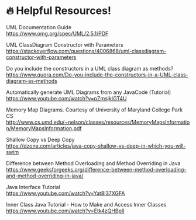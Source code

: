 # 🔥 Helpful Resources!   

UML Documentation Guide   
https://www.omg.org/spec/UML/2.5.1/PDF    
    
UML ClassDiagram Constructor with Parameters   
https://stackoverflow.com/questions/4006868/uml-classdiagram-constructor-with-parameters    
   
      
Do you include the constructors in a UML class diagram as methods?    
https://www.quora.com/Do-you-include-the-constructors-in-a-UML-class-diagram-as-methods    
     
Automatically generate UML Diagrams from any JavaCode (Tutorial)   
https://www.youtube.com/watch?v=pZmsjkIGT4U    
    
Memory Map Diagrams. Courtesy of University of Maryland College Park CS
http://www.cs.umd.edu/~nelson/classes/resources/MemoryMapsInformation/MemoryMapsInformation.pdf    
    
Shallow Copy vs Deep Copy   
https://dzone.com/articles/java-copy-shallow-vs-deep-in-which-you-will-swim   
   
Difference between Method Overloading and Method Overriding in Java   
https://www.geeksforgeeks.org/difference-between-method-overloading-and-method-overriding-in-java/   
  
Java Interface Tutorial   
https://www.youtube.com/watch?v=Yat8l37XGFA   
   
Inner Class Java Tutorial - How to Make and Access Inner Classes
https://www.youtube.com/watch?v=Etk4zQHBplI
